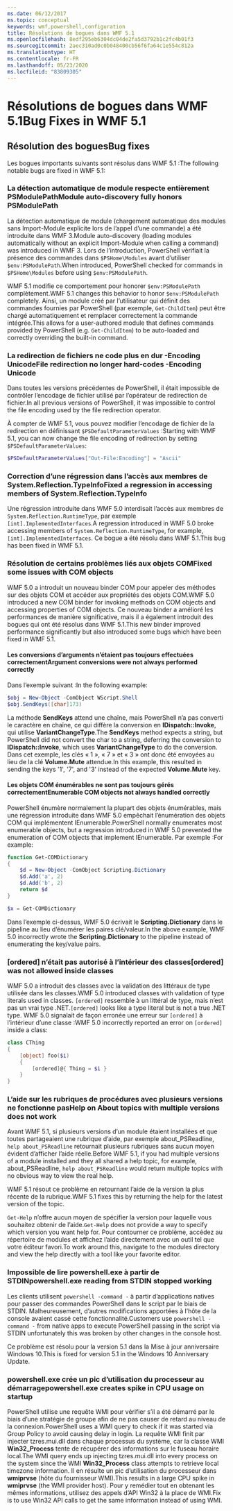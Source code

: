 ```yaml
---
ms.date: 06/12/2017
ms.topic: conceptual
keywords: wmf,powershell,configuration
title: Résolutions de bogues dans WMF 5.1
ms.openlocfilehash: 8edf295eb6304dc04de2fa5d3792b1c2fc4b01f3
ms.sourcegitcommit: 2aec310ad0c0b048400cb56f6fa64c1e554c812a
ms.translationtype: HT
ms.contentlocale: fr-FR
ms.lasthandoff: 05/23/2020
ms.locfileid: "83809305"
---
```

# <a name="bug-fixes-in-wmf-51"></a><span data-ttu-id="2e367-103">Résolutions de bogues dans WMF 5.1</span><span class="sxs-lookup"><span data-stu-id="2e367-103">Bug Fixes in WMF 5.1</span></span>

## <a name="bug-fixes"></a><span data-ttu-id="2e367-104">Résolution des bogues</span><span class="sxs-lookup"><span data-stu-id="2e367-104">Bug fixes</span></span>

<span data-ttu-id="2e367-105">Les bogues importants suivants sont résolus dans WMF 5.1 :</span><span class="sxs-lookup"><span data-stu-id="2e367-105">The following notable bugs are fixed in WMF 5.1:</span></span>

### <a name="module-auto-discovery-fully-honors-psmodulepath"></a><span data-ttu-id="2e367-106">La détection automatique de module respecte entièrement PSModulePath</span><span class="sxs-lookup"><span data-stu-id="2e367-106">Module auto-discovery fully honors PSModulePath</span></span>

<span data-ttu-id="2e367-107">La détection automatique de module (chargement automatique des modules sans Import-Module explicite lors de l’appel d’une commande) a été introduite dans WMF 3.</span><span class="sxs-lookup"><span data-stu-id="2e367-107">Module auto-discovery (loading modules automatically without an explicit Import-Module when calling a command) was introduced in WMF 3.</span></span> <span data-ttu-id="2e367-108">Lors de l’introduction, PowerShell vérifiait la présence des commandes dans `$PSHome\Modules` avant d’utiliser `$env:PSModulePath`.</span><span class="sxs-lookup"><span data-stu-id="2e367-108">When introduced, PowerShell checked for commands in `$PSHome\Modules` before using `$env:PSModulePath`.</span></span>

<span data-ttu-id="2e367-109">WMF 5.1 modifie ce comportement pour honorer `$env:PSModulePath` complètement.</span><span class="sxs-lookup"><span data-stu-id="2e367-109">WMF 5.1 changes this behavior to honor `$env:PSModulePath` completely.</span></span> <span data-ttu-id="2e367-110">Ainsi, un module créé par l’utilisateur qui définit des commandes fournies par PowerShell (par exemple, `Get-ChildItem`) peut être chargé automatiquement et remplacer correctement la commande intégrée.</span><span class="sxs-lookup"><span data-stu-id="2e367-110">This allows for a user-authored module that defines commands provided by PowerShell (e.g. `Get-ChildItem`) to be auto-loaded and correctly overriding the built-in command.</span></span>

### <a name="file-redirection-no-longer-hard-codes--encoding-unicode"></a><span data-ttu-id="2e367-111">La redirection de fichiers ne code plus en dur -Encoding Unicode</span><span class="sxs-lookup"><span data-stu-id="2e367-111">File redirection no longer hard-codes -Encoding Unicode</span></span>

<span data-ttu-id="2e367-112">Dans toutes les versions précédentes de PowerShell, il était impossible de contrôler l’encodage de fichier utilisé par l’opérateur de redirection de fichier.</span><span class="sxs-lookup"><span data-stu-id="2e367-112">In all previous versions of PowerShell, it was impossible to control the file encoding used by the file redirection operator.</span></span>

<span data-ttu-id="2e367-113">À compter de WMF 5.1, vous pouvez modifier l’encodage de fichier de la redirection en définissant `$PSDefaultParameterValues` :</span><span class="sxs-lookup"><span data-stu-id="2e367-113">Starting with WMF 5.1, you can now change the file encoding of redirection by setting `$PSDefaultParameterValues`:</span></span>

```powershell
$PSDefaultParameterValues["Out-File:Encoding"] = "Ascii"
```

### <a name="fixed-a-regression-in-accessing-members-of-systemreflectiontypeinfo"></a><span data-ttu-id="2e367-114">Correction d’une régression dans l’accès aux membres de System.Reflection.TypeInfo</span><span class="sxs-lookup"><span data-stu-id="2e367-114">Fixed a regression in accessing members of System.Reflection.TypeInfo</span></span>

<span data-ttu-id="2e367-115">Une régression introduite dans WMF 5.0 interdisait l’accès aux membres de `System.Reflection.RuntimeType`, par exemple `[int].ImplementedInterfaces`.</span><span class="sxs-lookup"><span data-stu-id="2e367-115">A regression introduced in WMF 5.0 broke accessing members of `System.Reflection.RuntimeType`, for example, `[int].ImplementedInterfaces`.</span></span> <span data-ttu-id="2e367-116">Ce bogue a été résolu dans WMF 5.1.</span><span class="sxs-lookup"><span data-stu-id="2e367-116">This bug has been fixed in WMF 5.1.</span></span>

### <a name="fixed-some-issues-with-com-objects"></a><span data-ttu-id="2e367-117">Résolution de certains problèmes liés aux objets COM</span><span class="sxs-lookup"><span data-stu-id="2e367-117">Fixed some issues with COM objects</span></span>

<span data-ttu-id="2e367-118">WMF 5.0 a introduit un nouveau binder COM pour appeler des méthodes sur des objets COM et accéder aux propriétés des objets COM.</span><span class="sxs-lookup"><span data-stu-id="2e367-118">WMF 5.0 introduced a new COM binder for invoking methods on COM objects and accessing properties of COM objects.</span></span> <span data-ttu-id="2e367-119">Ce nouveau binder a amélioré les performances de manière significative, mais il a également introduit des bogues qui ont été résolus dans WMF 5.1.</span><span class="sxs-lookup"><span data-stu-id="2e367-119">This new binder improved performance significantly but also introduced some bugs which have been fixed in WMF 5.1.</span></span>

#### <a name="argument-conversions-were-not-always-performed-correctly"></a><span data-ttu-id="2e367-120">Les conversions d’arguments n’étaient pas toujours effectuées correctement</span><span class="sxs-lookup"><span data-stu-id="2e367-120">Argument conversions were not always performed correctly</span></span>

<span data-ttu-id="2e367-121">Dans l’exemple suivant :</span><span class="sxs-lookup"><span data-stu-id="2e367-121">In the following example:</span></span>

```powershell
$obj = New-Object -ComObject WScript.Shell
$obj.SendKeys([char]173)
```

<span data-ttu-id="2e367-122">La méthode **SendKeys** attend une chaîne, mais PowerShell n’a pas converti le caractère en chaîne, ce qui diffère la conversion en **IDispatch::Invoke**, qui utilise **VariantChangeType**.</span><span class="sxs-lookup"><span data-stu-id="2e367-122">The **SendKeys** method expects a string, but PowerShell did not convert the char to a string, deferring the conversion to **IDispatch::Invoke**, which uses **VariantChangeType** to do the conversion.</span></span> <span data-ttu-id="2e367-123">Dans cet exemple, les clés « 1 », « 7 » et « 3 » ont donc été envoyées au lieu de la clé **Volume.Mute** attendue.</span><span class="sxs-lookup"><span data-stu-id="2e367-123">In this example, this resulted in sending the keys '1', '7', and '3' instead of the expected **Volume.Mute** key.</span></span>

#### <a name="enumerable-com-objects-not-always-handled-correctly"></a><span data-ttu-id="2e367-124">Les objets COM énumérables ne sont pas toujours gérés correctement</span><span class="sxs-lookup"><span data-stu-id="2e367-124">Enumerable COM objects not always handled correctly</span></span>

<span data-ttu-id="2e367-125">PowerShell énumère normalement la plupart des objets énumérables, mais une régression introduite dans WMF 5.0 empêchait l’énumération des objets COM qui implémentent IEnumerable.</span><span class="sxs-lookup"><span data-stu-id="2e367-125">PowerShell normally enumerates most enumerable objects, but a regression introduced in WMF 5.0 prevented the enumeration of COM objects that implement IEnumerable.</span></span> <span data-ttu-id="2e367-126">Par exemple :</span><span class="sxs-lookup"><span data-stu-id="2e367-126">For example:</span></span>

```powershell
function Get-COMDictionary
{
    $d = New-Object -ComObject Scripting.Dictionary
    $d.Add('a', 2)
    $d.Add('b', 2)
    return $d
}

$x = Get-COMDictionary
```

<span data-ttu-id="2e367-127">Dans l’exemple ci-dessus, WMF 5.0 écrivait le **Scripting.Dictionary** dans le pipeline au lieu d’énumérer les paires clé/valeur.</span><span class="sxs-lookup"><span data-stu-id="2e367-127">In the above example, WMF 5.0 incorrectly wrote the **Scripting.Dictionary** to the pipeline instead of enumerating the key/value pairs.</span></span>

### <a name="ordered-was-not-allowed-inside-classes"></a><span data-ttu-id="2e367-128">[ordered] n’était pas autorisé à l’intérieur des classes</span><span class="sxs-lookup"><span data-stu-id="2e367-128">[ordered] was not allowed inside classes</span></span>

<span data-ttu-id="2e367-129">WMF 5.0 a introduit des classes avec la validation des littéraux de type utilisée dans les classes.</span><span class="sxs-lookup"><span data-stu-id="2e367-129">WMF 5.0 introduced classes with validation of type literals used in classes.</span></span> <span data-ttu-id="2e367-130">`[ordered]` ressemble à un littéral de type, mais n’est pas un vrai type .NET.</span><span class="sxs-lookup"><span data-stu-id="2e367-130">`[ordered]` looks like a type literal but is not a true .NET type.</span></span> <span data-ttu-id="2e367-131">WMF 5.0 signalait de façon erronée une erreur sur `[ordered]` à l’intérieur d’une classe :</span><span class="sxs-lookup"><span data-stu-id="2e367-131">WMF 5.0 incorrectly reported an error on `[ordered]` inside a class:</span></span>

```powershell
class CThing
{
    [object] foo($i)
    {
        [ordered]@{ Thing = $i }
    }
}
```

### <a name="help-on-about-topics-with-multiple-versions-does-not-work"></a><span data-ttu-id="2e367-132">L’aide sur les rubriques de procédures avec plusieurs versions ne fonctionne pas</span><span class="sxs-lookup"><span data-stu-id="2e367-132">Help on About topics with multiple versions does not work</span></span>

<span data-ttu-id="2e367-133">Avant WMF 5.1, si plusieurs versions d’un module étaient installées et que toutes partageaient une rubrique d’aide, par exemple about_PSReadline, `help about_PSReadline` retournait plusieurs rubriques sans aucun moyen évident d’afficher l’aide réelle.</span><span class="sxs-lookup"><span data-stu-id="2e367-133">Before WMF 5.1, if you had multiple versions of a module installed and they all shared a help topic, for example, about_PSReadline, `help about_PSReadline` would return multiple topics with no obvious way to view the real help.</span></span>

<span data-ttu-id="2e367-134">WMF 5.1 résout ce problème en retournant l’aide de la version la plus récente de la rubrique.</span><span class="sxs-lookup"><span data-stu-id="2e367-134">WMF 5.1 fixes this by returning the help for the latest version of the topic.</span></span>

<span data-ttu-id="2e367-135">`Get-Help` n’offre aucun moyen de spécifier la version pour laquelle vous souhaitez obtenir de l’aide.</span><span class="sxs-lookup"><span data-stu-id="2e367-135">`Get-Help` does not provide a way to specify which version you want help for.</span></span> <span data-ttu-id="2e367-136">Pour contourner ce problème, accédez au répertoire de modules et affichez l’aide directement avec un outil tel que votre éditeur favori.</span><span class="sxs-lookup"><span data-stu-id="2e367-136">To work around this, navigate to the modules directory and view the help directly with a tool like your favorite editor.</span></span>

### <a name="powershellexe-reading-from-stdin-stopped-working"></a><span data-ttu-id="2e367-137">Impossible de lire powershell.exe à partir de STDIN</span><span class="sxs-lookup"><span data-stu-id="2e367-137">powershell.exe reading from STDIN stopped working</span></span>

<span data-ttu-id="2e367-138">Les clients utilisent `powershell -command -` à partir d’applications natives pour passer des commandes PowerShell dans le script par le biais de STDIN. Malheureusement, d’autres modifications apportées à l’hôte de la console avaient cassé cette fonctionnalité.</span><span class="sxs-lookup"><span data-stu-id="2e367-138">Customers use `powershell -command -` from native apps to execute PowerShell passing in the script via STDIN unfortunately this was broken by other changes in the console host.</span></span>

<span data-ttu-id="2e367-139">Ce problème est résolu pour la version 5.1 dans la Mise à jour anniversaire Windows 10.</span><span class="sxs-lookup"><span data-stu-id="2e367-139">This is fixed for version 5.1 in the Windows 10 Anniversary Update.</span></span>

### <a name="powershellexe-creates-spike-in-cpu-usage-on-startup"></a><span data-ttu-id="2e367-140">powershell.exe crée un pic d’utilisation du processeur au démarrage</span><span class="sxs-lookup"><span data-stu-id="2e367-140">powershell.exe creates spike in CPU usage on startup</span></span>

<span data-ttu-id="2e367-141">PowerShell utilise une requête WMI pour vérifier s’il a été démarré par le biais d’une stratégie de groupe afin de ne pas causer de retard au niveau de la connexion.</span><span class="sxs-lookup"><span data-stu-id="2e367-141">PowerShell uses a WMI query to check if it was started via Group Policy to avoid causing delay in login.</span></span> <span data-ttu-id="2e367-142">La requête WMI finit par injecter tzres.mui.dll dans chaque processus du système, car la classe WMI **Win32_Process** tente de récupérer des informations sur le fuseau horaire local.</span><span class="sxs-lookup"><span data-stu-id="2e367-142">The WMI query ends up injecting tzres.mui.dll into every process on the system since the WMI **Win32_Process** class attempts to retrieve local timezone information.</span></span> <span data-ttu-id="2e367-143">Il en résulte un pic d’utilisation du processeur dans **wmiprvse** (hôte du fournisseur WMI).</span><span class="sxs-lookup"><span data-stu-id="2e367-143">This results in a large CPU spike in **wmiprvse** (the WMI provider host).</span></span> <span data-ttu-id="2e367-144">Pour y remédier tout en obtenant les mêmes informations, utilisez des appels d’API Win32 à la place de WMI.</span><span class="sxs-lookup"><span data-stu-id="2e367-144">Fix is to use Win32 API calls to get the same information instead of using WMI.</span></span>

